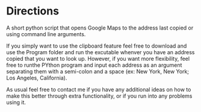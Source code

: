 # Directions
A short python script that opens Google Maps to the address last copied or using command line arguments.

If you simply want to use the clipboard feature feel free to download and use the Program folder and run the excutable whenver you have an address copied that you want to look up.  However, if you want more flexibility, feel free to runthe PYthon program and input each address as an argument separating them with a semi-colon and a space (ex: New York, New York; Los Angeles, California).

As usual feel free to contact me if you have any additional ideas on how to make this better through extra functionality, or if you run into any problems using it.
